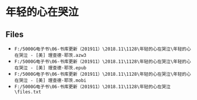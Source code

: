 # 年轻的心在哭泣

## Files

- `F:/5000G电子书\06-书库更新（201911）\2018.11\1128\年轻的心在哭泣\年轻的心在哭泣 - [美] 理查德·耶茨.azw3`
- `F:/5000G电子书\06-书库更新（201911）\2018.11\1128\年轻的心在哭泣\年轻的心在哭泣 - [美] 理查德·耶茨.epub`
- `F:/5000G电子书\06-书库更新（201911）\2018.11\1128\年轻的心在哭泣\年轻的心在哭泣 - [美] 理查德·耶茨.mobi`
- `F:/5000G电子书\06-书库更新（201911）\2018.11\1128\年轻的心在哭泣\files.txt`
